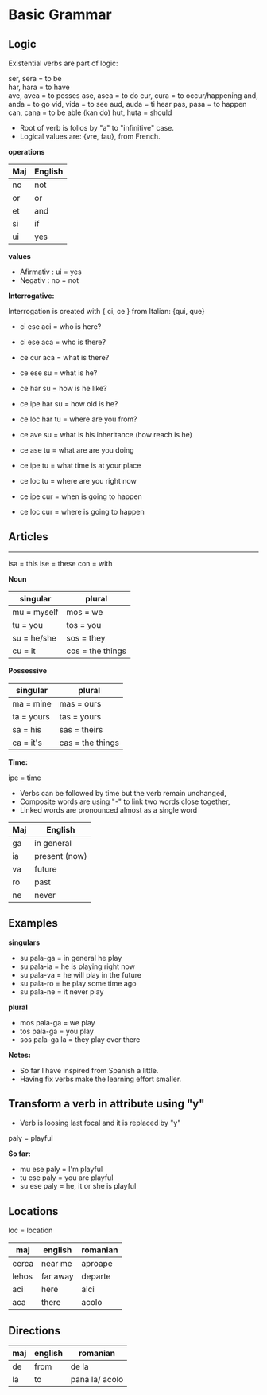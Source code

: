 # Basic Grammar

## Logic

Existential verbs are part of logic:

ser, sera = to be     
har, hara = to have   
ave, avea = to posses 
ase, asea = to do
cur, cura = to occur/happening
and, anda = to go
vid, vida = to see
aud, auda = ti hear
pas, pasa = to happen
can, cana = to be able (kan do)
hut, huta = should 

* Root of verb is follos by "a" to "infinitive" case.
* Logical values are: {vre, fau}, from French.

**operations**

Maj | English
----|--------------------------------
no  | not
or  | or
et  | and
si  | if
ui  | yes


**values**

* Afirmativ  : ui   = yes
* Negativ    : no   = not

**Interrogative:**

Interrogation is created with { ci, ce } from Italian: {qui, que}

* ci ese aci  = who is here?
* ci ese aca  = who is there?
* ce cur aca  = what is there?
* ce ese su   = what is he?
* ce har su   = how  is he like?
* ce ipe har su  = how old is he?
* ce loc har tu  = where are you from?

* ce ave su  = what is his inheritance (how reach is he)
* ce ase tu  = what are are you doing
* ce ipe tu  = what time is at your place
* ce loc tu  = where are you right now
* ce ipe cur = when is going to happen
* ce loc cur = where is going to happen


## Articles
       
---------------------------------------------
isa = this
ise = these
con = with


**Noun**

singular      | plural
--------------|-----------------------------
mu = myself   | mos = we
tu = you      | tos = you
su = he/she   | sos = they
cu = it       | cos = the things

**Possessive**

singular   | plural
-----------|--------------------------------
ma = mine  | mas = ours
ta = yours | tas = yours
sa = his   | sas = theirs
ca = it's  | cas = the things 

**Time:**

ipe = time

* Verbs can be followed by time but the verb remain unchanged,
* Composite words are using "-" to link two words close together,
* Linked words are pronounced almost as a single word

Maj     | English
--------|--------------------------------
ga      | in general
ia      | present (now)
va      | future
ro      | past
ne      | never


## Examples

**singulars**

* su pala-ga = in general he play
* su pala-ia = he is playing right now
* su pala-va = he will play in the future 
* su pala-ro = he play some time ago
* su pala-ne = it never play

**plural**
* mos pala-ga = we play 
* tos pala-ga = you play
* sos pala-ga la = they play over there

**Notes:** 

* So far I have inspired from Spanish a little.
* Having fix verbs make the learning effort smaller.

## Transform a verb in attribute using "y"

* Verb is loosing last focal and it is replaced by "y"

paly = playful

**So far:**
* mu ese paly = I'm playful
* tu ese paly = you are playful 
* su ese paly = he, it or she is playful

## Locations

loc = location

maj   | english       | romanian
------|---------------|-----------------
cerca | near me       | aproape
lehos | far away      | departe
aci   | here          | aici
aca   | there         | acolo
      
## Directions

maj   | english       | romanian   
------|---------------|-----------------
de    | from          | de la  
la    | to            | pana la/ acolo

